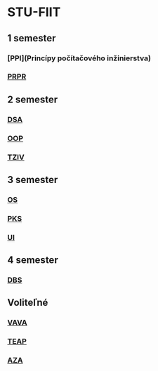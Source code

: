 # STU-FIIT

## 1 semester

### [PPI](Princípy počítačového inžinierstva)
### [PRPR](https://github.com/PeterPlevko/STU-FIIT/tree/master/Procedur%C3%A1lne%20programovanie)

## 2 semester

### [DSA](https://github.com/PeterPlevko/STU-FIIT/tree/master/Datov%C3%A9%20%C5%A1trukt%C3%BAry%20a%20algoritmy)
### [OOP](https://github.com/PeterPlevko/STU-FIIT/tree/master/Objektovo-orientovan%C3%A9%20programovanie)
### [TZIV](https://github.com/PeterPlevko/STU-FIIT/tree/master/Teoretick%C3%A9%20z%C3%A1klady%20informatick%C3%BDch%20vied)

## 3 semester 

### [OS](https://github.com/PeterPlevko/STU-FIIT/tree/master/Opera%C4%8Dn%C3%A9%20syst%C3%A9my)
### [PKS](https://github.com/PeterPlevko/STU-FIIT/tree/master/Po%C4%8D%C3%ADta%C4%8Dov%C3%A9%20a%20komunika%C4%8Dn%C3%A9%20siete)
### [UI](https://github.com/PeterPlevko/STU-FIIT/tree/master/Umel%C3%A1%20inteligencia)

## 4 semester 

### [DBS](https://github.com/PeterPlevko/STU-FIIT/tree/master/Datab%C3%A1zov%C3%A9%20syst%C3%A9my)

## Voliteľné

### [VAVA](https://github.com/PeterPlevko/STU-FIIT/tree/master/V%C3%BDvoj%20aplik%C3%A1ci%C3%AD%20s%20viacvrstvovou%20architekt%C3%BArou)
### [TEAP](https://github.com/PeterPlevko/STU-FIIT/tree/master/Tvorba%20efektivnych%20algoritmov%20a%20programov)
### [AZA](https://github.com/PeterPlevko/STU-FIIT/tree/master/Anal%C3%BDza%20a%20zlo%C5%BEitos%C5%A5%20algoritmov)
